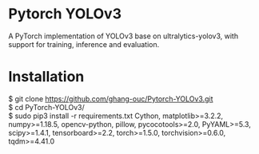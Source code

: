 # Pytorch YOLOv3
A PyTorch implementation of YOLOv3 base on ultralytics-yolov3, with support for training, inference and evaluation.

# Installation
$ git clone https://github.com/ghang-ouc/Pytorch-YOLOv3.git  
$ cd PyTorch-YOLOv3/  
$ sudo pip3 install -r requirements.txt
Cython, matplotlib>=3.2.2, numpy>=1.18.5, opencv-python, pillow, pycocotools>=2.0, PyYAML>=5.3, scipy>=1.4.1, tensorboard>=2.2, torch>=1.5.0, torchvision>=0.6.0, tqdm>=4.41.0
